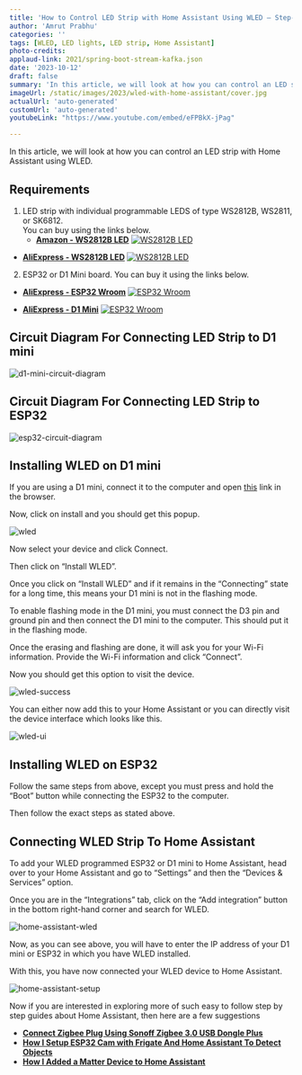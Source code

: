 ```yaml
---
title: 'How to Control LED Strip with Home Assistant Using WLED — Step-By-Step Guide'
author: 'Amrut Prabhu'
categories: ''
tags: [WLED, LED lights, LED strip, Home Assistant]
photo-credits:
applaud-link: 2021/spring-boot-stream-kafka.json
date: '2023-10-12'
draft: false
summary: 'In this article, we will look at how you can control an LED strip with Home Assistant using WLED.'
imageUrl: /static/images/2023/wled-with-home-assistant/cover.jpg
actualUrl: 'auto-generated'
customUrl: 'auto-generated'
youtubeLink: "https://www.youtube.com/embed/eFPBkX-jPag"

---
```

In this article, we will look at how you can control an LED strip with Home Assistant using WLED.

<TOCInline toc={props.toc} asDisclosure />  

## Requirements

1.  LED strip with individual programmable LEDS of type WS2812B, WS2811, or SK6812.  
    You can buy using the links below.
    -   [**Amazon - WS2812B LED**](https://amzn.to/3Pjtmbr)
[![WS2812B LED](/static/images/2023/wled-with-home-assistant/led-strip.jpg)](https://amzn.to/3Pjtmbr)

-   [**AliExpress - WS2812B LED**](https://s.click.aliexpress.com/e/_DEYtbQb)
[![WS2812B LED](/static/images/2023/wled-with-home-assistant/led-strip-aliexpress.webp)](https://s.click.aliexpress.com/e/_DEYtbQb)
2.  ESP32 or D1 Mini board. You can buy it using the links below.

-   [**AliExpress - ESP32 Wroom**](https://s.click.aliexpress.com/e/_DB4HfST)
[![ESP32 Wroom](/static/images/2023/wled-with-home-assistant/esp32-wroom.webp)](https://s.click.aliexpress.com/e/_DB4HfST)

-   [**AliExpress - D1 Mini**](https://s.click.aliexpress.com/e/_DB6gHF9)
[![ESP32 Wroom](/static/images/2023/wled-with-home-assistant/d1-mini.webp)](https://s.click.aliexpress.com/e/_DB6gHF9)
## Circuit Diagram For Connecting LED Strip to D1 mini

![d1-mini-circuit-diagram](/static/images/2023/wled-with-home-assistant/d1-mini-circuit-diagram.webp)

## Circuit Diagram For Connecting LED Strip to ESP32

![esp32-circuit-diagram](/static/images/2023/wled-with-home-assistant/esp32-circuit-diagram.webp)

  

## Installing WLED on D1 mini

If you are using a D1 mini, connect it to the computer and open [this](https://install.wled.me/) link in the browser.

Now, click on install and you should get this popup.

![wled](/static/images/2023/wled-with-home-assistant/wled.webp)

Now select your device and click Connect.

Then click on “Install WLED”.

Once you click on “Install WLED” and if it remains in the “Connecting” state for a long time, this means your D1 mini is not in the flashing mode.

To enable flashing mode in the D1 mini, you must connect the D3 pin and ground pin and then connect the D1 mini to the computer. This should put it in the flashing mode.

Once the erasing and flashing are done, it will ask you for your Wi-Fi information. Provide the Wi-Fi information and click “Connect”.

Now you should get this option to visit the device.

![wled-success](/static/images/2023/wled-with-home-assistant/wled-success.webp)

You can either now add this to your Home Assistant or you can directly visit the device interface which looks like this.

![wled-ui](/static/images/2023/wled-with-home-assistant/wled-ui.webp)

  

## Installing WLED on ESP32

Follow the same steps from above, except you must press and hold the “Boot” button while connecting the ESP32 to the computer.

Then follow the exact steps as stated above.

  

## Connecting WLED Strip To Home Assistant

To add your WLED programmed ESP32 or D1 mini to Home Assistant, head over to your Home Assistant and go to “Settings” and then the “Devices & Services” option.

Once you are in the “Integrations” tab, click on the “Add integration” button in the bottom right-hand corner and search for WLED.

![home-assistant-wled](/static/images/2023/wled-with-home-assistant/home-assistant-wled.webp)

Now, as you can see above, you will have to enter the IP address of your D1 mini or ESP32 in which you have WLED installed.

With this, you have now connected your WLED device to Home Assistant.

![home-assistant-setup](/static/images/2023/wled-with-home-assistant/home-assistant-setup.webp)

Now if you are interested in exploring more of such easy to follow step by step guides about Home Assistant, then here are a few suggestions

-   [**Connect Zigbee Plug Using Sonoff Zigbee 3.0 USB Dongle Plus**](https://smarthomecircle.com/connect-zigbee-device-using-sonoff-zigbee-3-dongle-plus-to-home-assistant)
-   [**How I Setup ESP32 Cam with Frigate And Home Assistant To Detect Objects**](https://smarthomecircle.com/how-to-setup-frigate-with-home-assistant)
-   [**How I Added a Matter Device to Home Assistant**](https://smarthomecircle.com/add-matter-devices-to-home-assistant)